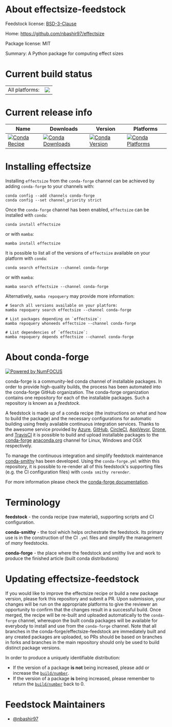About effectsize-feedstock
==========================

Feedstock license: [BSD-3-Clause](https://github.com/conda-forge/effectsize-feedstock/blob/main/LICENSE.txt)

Home: https://github.com/nbashir97/effectsize

Package license: MIT

Summary: A Python package for computing effect sizes

Current build status
====================


<table><tr><td>All platforms:</td>
    <td>
      <a href="https://dev.azure.com/conda-forge/feedstock-builds/_build/latest?definitionId=16780&branchName=main">
        <img src="https://dev.azure.com/conda-forge/feedstock-builds/_apis/build/status/effectsize-feedstock?branchName=main">
      </a>
    </td>
  </tr>
</table>

Current release info
====================

| Name | Downloads | Version | Platforms |
| --- | --- | --- | --- |
| [![Conda Recipe](https://img.shields.io/badge/recipe-effectsize-green.svg)](https://anaconda.org/conda-forge/effectsize) | [![Conda Downloads](https://img.shields.io/conda/dn/conda-forge/effectsize.svg)](https://anaconda.org/conda-forge/effectsize) | [![Conda Version](https://img.shields.io/conda/vn/conda-forge/effectsize.svg)](https://anaconda.org/conda-forge/effectsize) | [![Conda Platforms](https://img.shields.io/conda/pn/conda-forge/effectsize.svg)](https://anaconda.org/conda-forge/effectsize) |

Installing effectsize
=====================

Installing `effectsize` from the `conda-forge` channel can be achieved by adding `conda-forge` to your channels with:

```
conda config --add channels conda-forge
conda config --set channel_priority strict
```

Once the `conda-forge` channel has been enabled, `effectsize` can be installed with `conda`:

```
conda install effectsize
```

or with `mamba`:

```
mamba install effectsize
```

It is possible to list all of the versions of `effectsize` available on your platform with `conda`:

```
conda search effectsize --channel conda-forge
```

or with `mamba`:

```
mamba search effectsize --channel conda-forge
```

Alternatively, `mamba repoquery` may provide more information:

```
# Search all versions available on your platform:
mamba repoquery search effectsize --channel conda-forge

# List packages depending on `effectsize`:
mamba repoquery whoneeds effectsize --channel conda-forge

# List dependencies of `effectsize`:
mamba repoquery depends effectsize --channel conda-forge
```


About conda-forge
=================

[![Powered by
NumFOCUS](https://img.shields.io/badge/powered%20by-NumFOCUS-orange.svg?style=flat&colorA=E1523D&colorB=007D8A)](https://numfocus.org)

conda-forge is a community-led conda channel of installable packages.
In order to provide high-quality builds, the process has been automated into the
conda-forge GitHub organization. The conda-forge organization contains one repository
for each of the installable packages. Such a repository is known as a *feedstock*.

A feedstock is made up of a conda recipe (the instructions on what and how to build
the package) and the necessary configurations for automatic building using freely
available continuous integration services. Thanks to the awesome service provided by
[Azure](https://azure.microsoft.com/en-us/services/devops/), [GitHub](https://github.com/),
[CircleCI](https://circleci.com/), [AppVeyor](https://www.appveyor.com/),
[Drone](https://cloud.drone.io/welcome), and [TravisCI](https://travis-ci.com/)
it is possible to build and upload installable packages to the
[conda-forge](https://anaconda.org/conda-forge) [anaconda.org](https://anaconda.org/)
channel for Linux, Windows and OSX respectively.

To manage the continuous integration and simplify feedstock maintenance
[conda-smithy](https://github.com/conda-forge/conda-smithy) has been developed.
Using the ``conda-forge.yml`` within this repository, it is possible to re-render all of
this feedstock's supporting files (e.g. the CI configuration files) with ``conda smithy rerender``.

For more information please check the [conda-forge documentation](https://conda-forge.org/docs/).

Terminology
===========

**feedstock** - the conda recipe (raw material), supporting scripts and CI configuration.

**conda-smithy** - the tool which helps orchestrate the feedstock.
                   Its primary use is in the construction of the CI ``.yml`` files
                   and simplify the management of *many* feedstocks.

**conda-forge** - the place where the feedstock and smithy live and work to
                  produce the finished article (built conda distributions)


Updating effectsize-feedstock
=============================

If you would like to improve the effectsize recipe or build a new
package version, please fork this repository and submit a PR. Upon submission,
your changes will be run on the appropriate platforms to give the reviewer an
opportunity to confirm that the changes result in a successful build. Once
merged, the recipe will be re-built and uploaded automatically to the
`conda-forge` channel, whereupon the built conda packages will be available for
everybody to install and use from the `conda-forge` channel.
Note that all branches in the conda-forge/effectsize-feedstock are
immediately built and any created packages are uploaded, so PRs should be based
on branches in forks and branches in the main repository should only be used to
build distinct package versions.

In order to produce a uniquely identifiable distribution:
 * If the version of a package **is not** being increased, please add or increase
   the [``build/number``](https://docs.conda.io/projects/conda-build/en/latest/resources/define-metadata.html#build-number-and-string).
 * If the version of a package **is** being increased, please remember to return
   the [``build/number``](https://docs.conda.io/projects/conda-build/en/latest/resources/define-metadata.html#build-number-and-string)
   back to 0.

Feedstock Maintainers
=====================

* [@nbashir97](https://github.com/nbashir97/)

